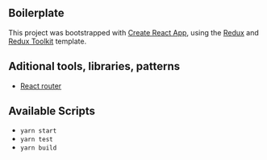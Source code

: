 ## Boilerplate

This project was bootstrapped with [Create React App](https://github.com/facebook/create-react-app), using the [Redux](https://redux.js.org/) and [Redux Toolkit](https://redux-toolkit.js.org/) template.

## Aditional tools, libraries, patterns
* [React router](https://reactrouter.com/)

## Available Scripts
* `yarn start`
* `yarn test`
* `yarn build`